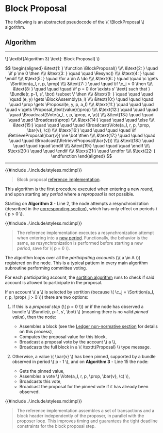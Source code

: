 $$
\newcommand \Resync {\mathrm{ResynchronizationAttempt}}
\newcommand \BlockProposal {\mathrm{BlockProposal}}
\newcommand \BlockAssembly {\mathrm{BlockAssembly}}
\newcommand \Sortition {\mathrm{Sortition}}
\newcommand \Broadcast {\mathrm{Broadcast}}
\newcommand \RetrieveProposal {\mathrm{RetrieveProposal}}
\newcommand \function {\textbf{function }}
\newcommand \endfunction {\textbf{end function}}
\newcommand \if {\textbf{if }}
\newcommand \then {\textbf{ then}}
\newcommand \else {\textbf{else}}
\newcommand \endif {\textbf{end if}}
\newcommand \for {\textbf{for }}
\newcommand \do {\textbf{ do}}
\newcommand \endfor {\textbf{end for}}
\newcommand \c {\mathit{credentials}}
\newcommand \Proposal {\mathrm{Proposal}}
\newcommand \Bundle {\mathrm{Bundle}}
\newcommand \Vote {\mathrm{Vote}}
\newcommand \prop {\mathit{proposal}}
$$

# Block Proposal

The following is an abstracted pseudocode of the \\( \BlockProposal \\) algorithm.

## Algorithm

---

\\( \textbf{Algorithm 3} \text{: Block Proposal} \\)

$$
\begin{aligned}
&\text{1: } \function \BlockProposal() \\\\
&\text{2: } \quad \if p \ne 0 \then \\\\
&\text{3: } \quad \quad \Resync() \\\\
&\text{4: } \quad \endif \\\\
&\text{5: } \quad \for a \in A \do \\\\
&\text{6: } \quad \quad \c \gets \Sortition(a_I, r, p, \prop) \\\\
&\text{7: } \quad \quad \if \c_j > 0 \then \\\\
&\text{8: } \quad \quad \quad \if p = 0 \lor \exists s' \text{ such that } \Bundle(r, p-1, s', \bot) \subset V \then \\\\
&\text{9: } \quad \quad \quad \quad (e, y) \gets \BlockAssembly(a_I) \\\\
&\text{10:} \quad \quad \quad \quad \prop \gets \Proposal(e, y, p, a_I) \\\\
&\text{11:} \quad \quad \quad \quad v \gets \Proposal_\text{value}(\prop) \\\\
&\text{12:} \quad \quad \quad \quad \Broadcast(\Vote(a_I, r, p, \prop, v, \c)) \\\\
&\text{13:} \quad \quad \quad \quad \Broadcast(\prop) \\\\
&\text{14:} \quad \quad \quad \else \\\\
&\text{15:} \quad \quad \quad \quad \Broadcast(\Vote(a_I, r, p, \prop, \bar{v}, \c)) \\\\
&\text{16:} \quad \quad \quad \quad \if \RetrieveProposal(\bar{v}) \ne \bot \then \\\\
&\text{17:} \quad \quad \quad \quad \quad \Broadcast(\RetrieveProposal(\bar{v})) \\\\
&\text{18:} \quad \quad \quad \quad \endif \\\\
&\text{19:} \quad \quad \quad \endif \\\\
&\text{20:} \quad \quad \endif \\\\
&\text{21:} \quad \endfor \\\\
&\text{22: } \endfunction
\end{aligned}
$$

---

{{#include ./.include/styless.md:impl}}
> Block proposal [reference implementation](https://github.com/algorand/go-algorand/blob/df0613a04432494d0f437433dd1efd02481db838/agreement/pseudonode.go#L286-L322).

This algorithm is the first procedure executed when entering a new _round_, and upon starting any _period_ where a
_reproposal_ is not possible.

Starting on **Algorithm 3** - Line 2, the node attempts a resynchronization (described
in the [corresponding section](#resynchronization-attempt)), which has only effect
on periods \\( p > 0 \\).

{{#include ./.include/styless.md:impl}}
> The reference implementation executes a resynchronization attempt when entering
> into a [new period](https://github.com/algorand/go-algorand/blob/55011f93fddb181c643f8e3f3d3391b62832e7cd/agreement/player.go#L411).
> Functionally, the behavior is the same, as resynchronization is performed before
> starting a new _period_, save for \\( p = 0 \\).

The algorithm loops over all the _participating accounts_ (\\( a \in A \\)) registered
on the node. This is a typical pattern in every main algorithm subroutine performing
committee voting.

For each participating account, the [sortition algorithm](crypto.md#cryptographic-sortition)
runs to check if said account is allowed to participate in the proposal.

If an account \\( a \\) is selected by sortition (because \\( \c_j = \Sortition(a_I, r, p, \prop)_j > 0 \\))
there are two options:

1. If this is a _proposal step_ (\\( p = 0 \\)) or if the node has observed a bundle
\\( \Bundle(r, p-1, s', \bot) \\) (meaning there is no valid _pinned value_), then
the node:

   - Assembles a block (see the [Ledger non-normative section](ledger-overview.md#block-assembly)
   for details on this process),
   - Computes the proposal value for this block,
   - Broadcast a proposal vote by the account \\( a \\),
   - Broadcasts the full block in a \\( \texttt{Proposal} \\) type message.

1. Otherwise, a value \\( \bar{v} \\) has been pinned, supported by a bundle observed
in period \\( p - 1 \\), and on **Algorithm 3** - Line 15 the node:

   - Gets the pinned value, 
   - Assembles a vote \\( \Vote(a_I, r, p, \prop, \bar{v}, \c) \\),
   - Broadcasts this vote,
   - Broadcast the proposal for the pinned vote if it has already been observed.

{{#include ./.include/styless.md:impl}}
> The reference implementation assembles a set of transactions and a block header
> independently of the proposer, in parallel with the proposer loop. This improves
> timing and guarantees the tight deadline constraints for the block proposal step.
